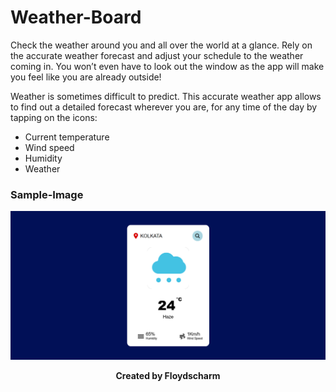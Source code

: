 # Weather-Board
Check the weather around you and all over the world at a glance. Rely on the accurate weather forecast and adjust your schedule to the weather coming in. You won’t even have to look out the window as the app will make you feel like you are already outside!

Weather is sometimes difficult to predict. This accurate weather app allows to find out a detailed forecast wherever you are, for any time of the day by tapping on the icons:

- Current temperature
- Wind speed
- Humidity
- Weather

### Sample-Image
![Homepage](demo/demoimg.png)

<p align="center"><b>Created by Floydscharm</b></p>

